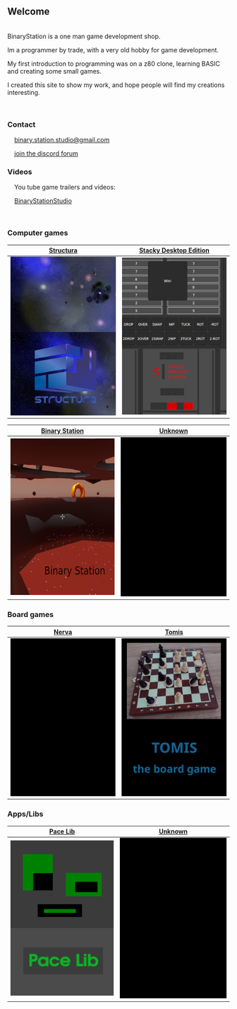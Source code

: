 ## Welcome

<br>
BinaryStation is a one man game development shop.

Im a programmer by trade,
with a very old hobby for game development.

My first introduction to programming was on a z80 clone,
learning BASIC and creating some small games.

I created this site to show my work, and hope people will find my creations interesting.

<br>

### Contact

&nbsp;&nbsp;&nbsp;&nbsp;<binary.station.studio@gmail.com>

&nbsp;&nbsp;&nbsp;&nbsp;[join the discord forum](https://discord.com/invite/VnKhjvsRVr)

### Videos

&nbsp;&nbsp;&nbsp;&nbsp;You tube game trailers and videos:

&nbsp;&nbsp;&nbsp;&nbsp;[BinaryStationStudio](https://www.youtube.com/@binarystationstudio)

<br>

### Computer games

| [Structura](https://binary-station.github.io/Structura) | [Stacky Desktop Edition](https://binary-station.github.io/StackyDesktopEdition) |
| --- | --- |
| [![image](images/structura_library.jpg)](https://binary-station.github.io/Structura)  | [![image](images/stackydesktopedition_library.png)](https://binary-station.github.io/StackyDesktopEdition) |

| [Binary Station](https://binary-station.github.io/BinaryStation) | [Unknown](https://binary-station.github.io/Unknown)
| --- | --- |
| [![image](images/binarystation_library.png)](https://binary-station.github.io/BinaryStation) | [![image](images/unknown_library.png)](https://binary-station.github.io/Unknown)

### Board games

| [Nerva](https://binary-station.github.io/Nerva) | [Tomis](https://binary-station.github.io/Tomis)
| --- | --- |
| [![image](images/nerva_library.png)](https://binary-station.github.io/Nerva) | [![image](images/tomis_library.png)](https://binary-station.github.io/Tomis)

### Apps/Libs

| [Pace Lib](https://binary-station.github.io/PaceLib) | [Unknown](https://binary-station.github.io/Unknown)
| --- | --- |
| [![image](images/pacelib_library.png)](https://binary-station.github.io/PaceLib) | [![image](images/unknown_library.png)](https://binary-station.github.io/Unknown)

